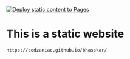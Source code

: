 [![Deploy static content to Pages](https://github.com/Codzaniac/bhasskar/actions/workflows/static.yml/badge.svg)](https://github.com/Codzaniac/bhasskar/actions/workflows/static.yml)

# This is a static website 
    https://codzaniac.github.io/bhasskar/